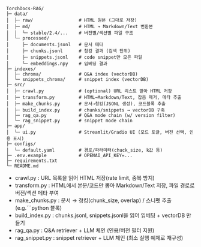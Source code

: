 ```
TorchDocs-RAG/
├─ data/
│  ├─ raw/                 # HTML 원본 (그대로 저장)
│  ├─ md/                  # HTML → Markdown/Text 변환본
│  │  └─ stable/2.4/...    # 버전별/섹션별 파일 구조
│  └─ processed/
│     ├─ documents.jsonl   # 문서 메타 
│     ├─ chunks.jsonl      # 청킹 결과 (검색 단위)
│     ├─ snippets.jsonl    # code snippet만 모은 파일
│     └─ embeddings.npy    # 임베딩 결과
├─ indexes/
│  ├─ chroma/              # Q&A index (vectorDB)
│  └─ snippets_chroma/     # snippet index (vectorDB)
├─ src/
│  ├─ crawl.py             # (optional) URL 리스트 받아 HTML 저장
│  ├─ transform.py         # HTML→Markdown/Text, 잡음 제거, 메타 추출
│  ├─ make_chunks.py       # 문서→청킹(JSONL 생성), 코드블록 추출
│  ├─ build_index.py       # chunks/snippets → vectorDB 구축
│  ├─ rag_qa.py            # Q&A mode chain (w/ version filter)
│  └─ rag_snippet.py       # snippet mode chain
├─ app/
│  └─ ui.py                # Streamlit/Gradio UI (모드 토글, 버전 선택, 인용 표시)
├─ configs/
│  └─ default.yaml         # 경로/파라미터(chuck_size, k값 등)
├─ .env.example            # OPENAI_API_KEY=...
├─ requirements.txt
└─ README.md
```

- crawl.py : URL 목록을 읽어 HTML 저장(rate limit, 중복 방지)
- transform.py : HTML에서 본문/코드만 뽑아 Markdown/Text 저장, 파일 경로로 버전/섹션 메타 부여
- make_chunks.py : 문서 → 청킹(chunk_size, overlap) / 스니펫 추출(e.g.```python 블록)
- build_index.py : chunks.jsonl, snippets.jsonl을 읽어 임베딩 + vectorDB 만들기
- rag_qa.py : Q&A retriever + LLM 체인 (인용/버전 필터 지원)
- rag_snippet.py : snippet retriever + LLM 체인 (최소 실행 예제로 재구성)
